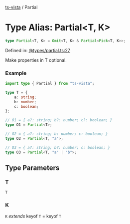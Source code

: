 [ts-vista](../README.md) / Partial

# Type Alias: Partial\<T, K\>

```ts
type Partial<T, K> = Omit<T, K> & Partial<Pick<T, K>>;
```

Defined in: [@types/partial.ts:27](https://github.com/alpheus-day/ts-vista/blob/a2bc999187faa2f0eb8f7abe2b1074733e87318f/package/src/@types/partial.ts#L27)

Make properties in T optional.

### Example

```ts
import type { Partial } from "ts-vista";

type T = {
    a: string;
    b: number;
    c: boolean;
};

// O1 = { a?: string; b?: number; c?: boolean; }
type O1 = Partial<T>;

// O2 = { a?: string; b: number; c: boolean; }
type O2 = Partial<T, "a">;

// O3 = { a?: string; b?: number; c: boolean; }
type O3 = Partial<T, "a" | "b">;
```

## Type Parameters

### T

`T`

### K

`K` *extends* keyof `T` = keyof `T`
